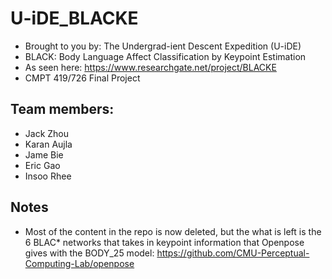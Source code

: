# U-iDE_BLACKE
- Brought to you by: The Undergrad-ient Descent Expedition (U-iDE)
- BLACK: Body Language Affect Classification by Keypoint Estimation
- As seen here: https://www.researchgate.net/project/BLACKE
- CMPT 419/726 Final Project

## Team members:
- Jack Zhou
- Karan Aujla
- Jame Bie
- Eric Gao
- Insoo Rhee

## Notes
- Most of the content in the repo is now deleted, but the what is left is the 6 BLAC* networks that takes in keypoint information that Openpose gives with the BODY_25 model: https://github.com/CMU-Perceptual-Computing-Lab/openpose